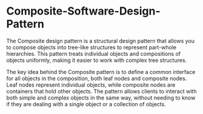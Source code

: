 # Composite-Software-Design-Pattern

The Composite design pattern is a structural design pattern that allows you to compose objects into tree-like structures to represent part-whole hierarchies. This pattern treats individual objects and compositions of objects uniformly, making it easier to work with complex tree structures.

The key idea behind the Composite pattern is to define a common interface for all objects in the composition, both leaf nodes and composite nodes. Leaf nodes represent individual objects, while composite nodes are containers that hold other objects. The pattern allows clients to interact with both simple and complex objects in the same way, without needing to know if they are dealing with a single object or a collection of objects.
